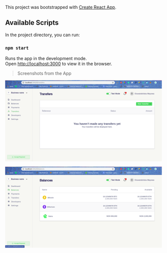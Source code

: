 This project was bootstrapped with [Create React App](https://github.com/facebook/create-react-app).

## Available Scripts

In the project directory, you can run:

### `npm start`

Runs the app in the development mode.<br>
Open [http://localhost:3000](http://localhost:3000) to view it in the browser.

> Screenshots from the App

![text](./src/imgs/Screenshot-1.png)

![text](./src/imgs/Screenshot-2.png)

